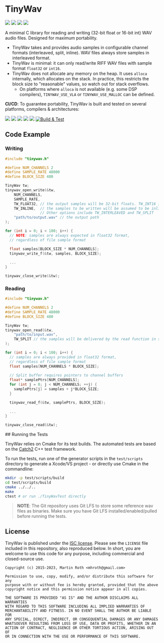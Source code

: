 # TinyWav

![](https://img.shields.io/github/license/mhroth/tinywav)
![](https://img.shields.io/badge/C-C99_std-blue.svg?style=flat&logo=c)
![](https://img.shields.io/badge/dependencies-<stdio.h>-blue)
![](https://img.shields.io/badge/external_dependencies-none-blue)

A minimal C library for reading and writing (32-bit float or 16-bit int) WAV audio files. Designed for maximum portability.

* TinyWav takes and provides audio samples in configurable channel formats (interleaved, split, inline). WAV files always store samples in interleaved format.
* TinyWav is minimal: it can only read/write RIFF WAV files with sample format `float32` or `int16`.
* TinyWav does not allocate any memory on the heap. It uses `alloca` internally, which allocates on the stack. In practice, this restricts the block size to "reasonable" values, so watch out for stack overflows.
   * On platforms where `alloca` is not available (e.g. some DSP compilers), `TINYWAV_USE_VLA` or `TINYWAV_USE_MALLOC` can be defined.

**CI/CD**: To guarantee portability, TinyWav is built and tested on several platforms, compilers & architectures:

![](https://img.shields.io/badge/macos-Clang_14-teal)
![](https://img.shields.io/badge/linux-GCC_7-teal)
![](https://img.shields.io/badge/linux-GCC_11-teal)
![](https://img.shields.io/badge/windows-MSVC_VS2022_(x64)-teal)
![](https://img.shields.io/badge/windows-MSVC_VS2022_(arm64)_[build_only]-teal)
[![Build & Test](https://github.com/mhroth/tinywav/actions/workflows/workflow.yml/badge.svg?branch=master)](https://github.com/mhroth/tinywav/actions/workflows/workflow.yml)

## Code Example
### Writing

```c
#include "tinywav.h"

#define NUM_CHANNELS 2
#define SAMPLE_RATE 48000
#define BLOCK_SIZE 480

TinyWav tw;
tinywav_open_write(&tw,
    NUM_CHANNELS,
    SAMPLE_RATE,
    TW_FLOAT32, // the output samples will be 32-bit floats. TW_INT16 is also supported
    TW_INLINE,  // the samples to be written will be assumed to be inlined in a single buffer.
                // Other options include TW_INTERLEAVED and TW_SPLIT
    "path/to/output.wav" // the output path
);

for (int i = 0; i < 100; i++) {
  // NOTE: samples are always expected in float32 format, 
  // regardless of file sample format

  float samples[BLOCK_SIZE * NUM_CHANNELS];
  tinywav_write_f(&tw, samples, BLOCK_SIZE);
  
  ...
}

tinywav_close_write(&tw);
```

### Reading
```c
#include "tinywav.h"

#define NUM_CHANNELS 2
#define SAMPLE_RATE 48000
#define BLOCK_SIZE 480

TinyWav tw;
tinywav_open_read(&tw, 
	"path/to/input.wav",
	TW_SPLIT // the samples will be delivered by the read function in split format
);

for (int i = 0; i < 100; i++) {
  // samples are always provided in float32 format, 
  // regardless of file sample format
  float samples[NUM_CHANNELS * BLOCK_SIZE];
  
  // Split buffer requires pointers to channel buffers
  float* samplePtrs[NUM_CHANNELS];
  for (int j = 0; j < NUM_CHANNELS; ++j) {
    samplePtrs[j] = samples + j*BLOCK_SIZE;
  }

  tinywav_read_f(&tw, samplePtrs, BLOCK_SIZE);
  
  ...
}

tinywav_close_read(&tw);
```

## Running the Tests

TinyWav relies on Cmake for its test builds. The automated tests are based on the [Catch2](https://github.com/catchorg/Catch2) C++ test framework.

To run the tests, run one of the generator scripts in the `test/scripts` directory to generate a Xcode/VS project - or directly use Cmake in the commandline:

```bash
mkdir -p test/scripts/build
cd test/scripts/build
cmake ../../..
make
ctest # or run ./TinyWavTest directly
```

> **NOTE**: The Git repository uses Git LFS to store some reference wav files as binaries. Make sure you have Git LFS installed/enabled/pulled before running the tests.

## License
TinyWav is published under the [ISC license](http://opensource.org/licenses/ISC). Please see the `LICENSE` file included in this repository, also reproduced below. In short, you are welcome to use this code for any purpose, including commercial and closed-source use.

```
Copyright (c) 2015-2023, Martin Roth <mhroth@gmail.com>

Permission to use, copy, modify, and/or distribute this software for any
purpose with or without fee is hereby granted, provided that the above
copyright notice and this permission notice appear in all copies.

THE SOFTWARE IS PROVIDED "AS IS" AND THE AUTHOR DISCLAIMS ALL WARRANTIES
WITH REGARD TO THIS SOFTWARE INCLUDING ALL IMPLIED WARRANTIES OF
MERCHANTABILITY AND FITNESS. IN NO EVENT SHALL THE AUTHOR BE LIABLE FOR
ANY SPECIAL, DIRECT, INDIRECT, OR CONSEQUENTIAL DAMAGES OR ANY DAMAGES
WHATSOEVER RESULTING FROM LOSS OF USE, DATA OR PROFITS, WHETHER IN AN
ACTION OF CONTRACT, NEGLIGENCE OR OTHER TORTIOUS ACTION, ARISING OUT OF
OR IN CONNECTION WITH THE USE OR PERFORMANCE OF THIS SOFTWARE.
```
